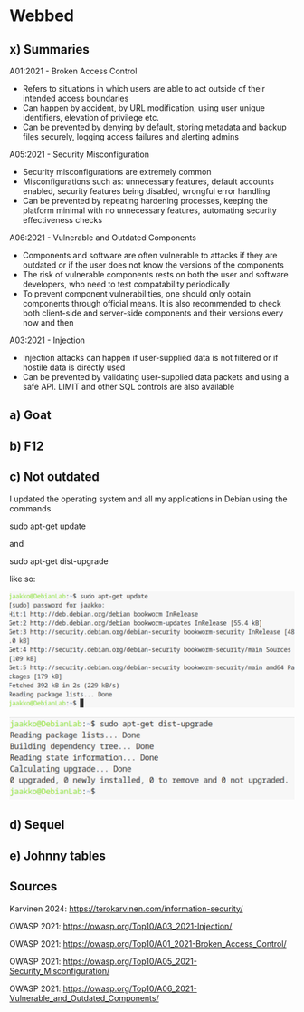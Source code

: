 # Webbed

## x) Summaries

A01:2021 - Broken Access Control

- Refers to situations in which users are able to act outside of their intended access boundaries
- Can happen by accident, by URL modification, using user unique identifiers, elevation of privilege etc.
- Can be prevented by denying by default, storing metadata and backup files securely, logging access failures and alerting admins

A05:2021 - Security Misconfiguration

- Security misconfigurations are extremely common
- Misconfigurations such as: unnecessary features, default accounts enabled, security features being disabled, wrongful error handling
- Can be prevented by repeating hardening processes, keeping the platform minimal with no unnecessary features, automating security effectiveness checks

A06:2021 - Vulnerable and Outdated Components

- Components and software are often vulnerable to attacks if they are outdated or if the user does not know the versions of the components
- The risk of vulnerable components rests on both the user and software developers, who need to test compatability periodically
- To prevent component vulnerabilities, one should only obtain components through official means. It is also recommended to check both client-side and server-side components and their versions every now and then

A03:2021 - Injection

- Injection attacks can happen if user-supplied data is not filtered or if hostile data is directly used
- Can be prevented by validating user-supplied data packets and using a safe API. LIMIT and other SQL controls are also available

## a) Goat

## b) F12

## c) Not outdated

I updated the operating system and all my applications in Debian using the commands

sudo apt-get update

and 

sudo apt-get dist-upgrade

like so:

![image](https://github.com/bhi083/Information-Security-3005/blob/main/N%C3%A4ytt%C3%B6kuva%202024-09-12%20164211.png?raw=true "kuva")

![image](https://github.com/bhi083/Information-Security-3005/blob/main/N%C3%A4ytt%C3%B6kuva%202024-09-12%20164235.png?raw=true "kuva")

## d) Sequel

## e) Johnny tables

## Sources

Karvinen 2024: https://terokarvinen.com/information-security/

OWASP 2021: https://owasp.org/Top10/A03_2021-Injection/

OWASP 2021: https://owasp.org/Top10/A01_2021-Broken_Access_Control/

OWASP 2021: https://owasp.org/Top10/A05_2021-Security_Misconfiguration/

OWASP 2021: https://owasp.org/Top10/A06_2021-Vulnerable_and_Outdated_Components/



